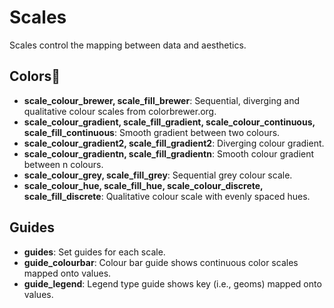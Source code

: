 Scales
======================
Scales control the mapping between data and aesthetics.

Colors:rainbow:
------------------
* **scale_colour_brewer, scale_fill_brewer**: Sequential, diverging and qualitative colour scales from colorbrewer.org.
* **scale_colour_gradient, scale_fill_gradient, scale_colour_continuous, scale_fill_continuous**: Smooth gradient between two colours.
* **scale_colour_gradient2, scale_fill_gradient2**: Diverging colour gradient.
* **scale_colour_gradientn, scale_fill_gradientn**: Smooth colour gradient between n colours.
* **scale_colour_grey, scale_fill_grey**: Sequential grey colour scale.
* **scale_colour_hue, scale_fill_hue, scale_colour_discrete, scale_fill_discrete**: Qualitative colour scale with evenly spaced hues.

Guides
----------------------------
* **guides**: Set guides for each scale.
* **guide_colourbar**: Colour bar guide shows continuous color scales mapped onto values.
* **guide_legend**: Legend type guide shows key (i.e., geoms) mapped onto values.
